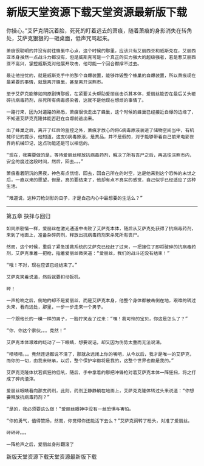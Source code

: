 # 新版天堂资源下载天堂资源最新版下载

你操心。”艾萨克阴沉着脸，死死的盯着远去的萧痕，随着萧痕的身影消失在转角处，艾萨克狠狠的一砸桌面，低声咒骂起来。

    萧痕很聪明的并没有前往蜂巢中心点，这个时候的那里，应该只有艾丽西亚和威斯克在，艾丽西亚本身虽然一点战斗力都没有，但是威斯克可是一个真正的实力强大的超级强者，若是惹艾丽西亚不高兴，掌控威斯克对他展开攻击，他可能一个回合都撑不过去。

    最让他担忧的，就是威斯克手中的那个自爆装置，能够炸毁整个蜂巢的自爆装置，所以萧痕现在最紧要的事情，就是离开蜂巢，甚至离开浣熊市。

    至于艾萨克能够如同原剧情那般，在紧要关头帮助爱丽丝击杀其本体，爱丽丝能否在最后关头砸碎抗病毒药剂，杀死所有病毒感染者，这就不是他现在想烦的事情了。

    一路行来，因为对道路的熟悉，萧痕很快走出了蜂巢，这个时候的蜂巢已经接近自爆的边缘了，不知道艾萨克克隆体能否赶在自爆前逃出来。

    出了蜂巢之后，离开了红后的监控之外，萧痕才放心的将G病毒原液装进了储物空间当中，有机械印记的提示，他知道，这支G病毒原液，是真品，并不是假的，对于能够带着自己前来电影世界的机械印记，这点功能还是可以相信的。

    “现在，我需要做的是，等待爱丽丝释放抗病毒药剂，解决了所有丧尸之后，再逃往浣熊市内，安全的度过这段时间，然后，回去。。。”

    萧痕看着阴沉的黑夜，神色有点恍惚，回去，回自己所在的时空，这是他来到这个恐怖的末世之后，一直以来的愿望，但是，真的要结束了，他却有点不真实的感觉，自己似乎已经适应了这种生活。

    “难道说，这种刀枪剑影的日子，才是自己内心中最想要的生活么？”
------------

第五章 抉择与回归

    如同原剧情一样，爱丽丝在激光通道中击败了艾萨克本体，随后从艾萨克处获得了抗病毒药剂，来到了地面上，准备杂碎药剂，释放出抗病毒药剂来杀死所有丧尸。

    然而，这个时候，重启了紧急援救系统的艾萨克已经赶了过来，一把接住了即将破碎的抗病毒药剂，艾萨克拿着一把枪，指着爱丽丝微笑道：“爱丽丝，我们的战斗还没有结束！”

    “哦！不对，现在应该已经结束了。”

    艾萨克笑着说道，然后就要扣动扳机。

    砰！

    一声枪响之后，倒地的却不是爱丽丝，而是艾萨克本身，他整个身体都被击倒在地，艰难的转过头来，看向远处，那里，一步一步走来一个男子。

    一个跟他长的一模一样的男子，一脸狞笑走了过来：“嘿！我可怜的宝贝，你这是怎么了？”

    “你，你这个家伙。。。竟然！”

    艾萨克本体艰难的眨动了一下眼睛，想要说话，却又因为伤势太重而无法说清。

    “啧啧啧。。。竟然连话都说不清了，那就永远闭上你的嘴吧，从今以后，我才是唯一的艾萨克，而你的一切，由我来继承，以后，整个保护伞都将是我的，这整个世界也都是我的。”

    艾萨克克隆体状若疯狂的低吼，随后，手中拿着的那把冲锋枪对着艾萨克本体一阵狂扫，将之打成了碎肉渣滓。

    爱丽丝眼睛看向那支药剂，此刻，药剂正静静躺在地面上，艾萨克克隆体转过头来说道：“你想要释放抗病毒药剂？”

    “是的，我必须要这么做！”爱丽丝眼神中没有一丝恐惧与害怕。

    “你的勇气，值得赞扬，然而，你觉得你还能活下去么？”艾萨克调转了枪头，对准了爱丽丝。

    砰砰砰。。。

    一阵枪声之后，爱丽丝身形翻滚了
新版天堂资源下载天堂资源最新版下载
